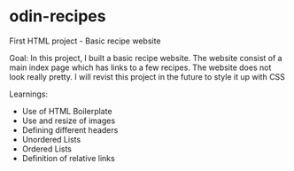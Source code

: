 # odin-recipes
First HTML project - Basic recipe website 

Goal: 
In this project, I built a basic recipe website.
The website consist of a main index page which has links to a few recipes. The website does not look really pretty. I will revist this project in the future to style it up with CSS

Learnings:
- Use of HTML Boilerplate
- Use and resize of images
- Defining different headers
- Unordered Lists
- Ordered Lists
- Definition of relative links
